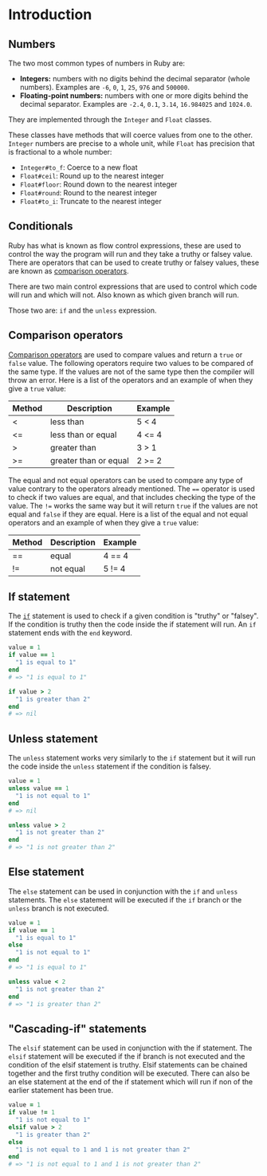 # Introduction

## Numbers

The two most common types of numbers in Ruby are:

- **Integers:** numbers with no digits behind the decimal separator (whole numbers). Examples are `-6`, `0`, `1`, `25`, `976` and `500000`.
- **Floating-point numbers:** numbers with one or more digits behind the decimal separator. Examples are `-2.4`, `0.1`, `3.14`, `16.984025` and `1024.0`.

They are implemented through the `Integer` and `Float` classes.

These classes have methods that will coerce values from one to the other. `Integer` numbers are precise to a whole unit, while `Float` has precision that is fractional to a whole number:
- `Integer#to_f`: Coerce to a new float
- `Float#ceil`: Round up to the nearest integer
- `Float#floor`: Round down to the nearest integer
- `Float#round`: Round to the nearest integer
- `Float#to_i`: Truncate to the nearest integer

## Conditionals

Ruby has what is known as flow control expressions, these are used to control the way the program will run and they take a truthy or falsey value.
There are operators that can be used to create truthy or falsey values, these are known as [comparison operators][comparison-operators].

There are two main control expressions that are used to control which code will run and which will not.
Also known as which given branch will run.

Those two are: `if` and the `unless` expression.

## Comparison operators

[Comparison operators][comparison-operators] are used to compare values and return a `true` or `false` value.
The following operators require two values to be compared of the same type.
If the values are not of the same type then the compiler will throw an error.
Here is a list of the operators and an example of when they give a `true` value:

| Method | Description           | Example |
| ------ | --------------------- | ------- |
| <      | less than             | 5 < 4   |
| <=     | less than or equal    | 4 <= 4  |
| >      | greater than          | 3 > 1   |
| >=     | greater than or equal | 2 >= 2  |

The equal and not equal operators can be used to compare any type of value contrary to the operators already mentioned.
The `==` operator is used to check if two values are equal, and that includes checking the type of the value.
The `!=` works the same way but it will return `true` if the values are not equal and `false` if they are equal.
Here is a list of the equal and not equal operators and an example of when they give a `true` value:

| Method | Description  | Example |
| ------ | ------------ | ------- |
| ==     | equal        | 4 == 4  |
| !=     | not equal    | 5 != 4  |

## If statement

The [`if`][if] statement is used to check if a given condition is "truthy" or "falsey".
If the condition is truthy then the code inside the if statement will run.
An `if` statement ends with the `end` keyword.

```ruby
value = 1
if value == 1
  "1 is equal to 1"
end
# => "1 is equal to 1"

if value > 2
  "1 is greater than 2"
end
# => nil
```

## Unless statement

The `unless` statement works very similarly to the `if` statement but it will run the code inside the `unless` statement if the condition is falsey.

```ruby
value = 1
unless value == 1
  "1 is not equal to 1"
end
# => nil

unless value > 2
  "1 is not greater than 2"
end
# => "1 is not greater than 2"
```

## Else statement

The `else` statement can be used in conjunction with the `if` and `unless` statements.
The `else` statement will be executed if the `if` branch or the `unless` branch is not executed.

```ruby
value = 1
if value == 1
  "1 is equal to 1"
else
  "1 is not equal to 1"
end
# => "1 is equal to 1"

unless value < 2
  "1 is not greater than 2"
end
# => "1 is greater than 2"
```

## "Cascading-if" statements

The `elsif` statement can be used in conjunction with the if statement.
The `elsif` statement will be executed if the if branch is not executed and the condition of the elsif statement is truthy.
Elsif statements can be chained together and the first truthy condition will be executed.
There can also be an else statement at the end of the if statement which will run if non of the earlier statement has been true.

```ruby
value = 1
if value != 1
  "1 is not equal to 1"
elsif value > 2
  "1 is greater than 2"
else
  "1 is not equal to 1 and 1 is not greater than 2"
end
# => "1 is not equal to 1 and 1 is not greater than 2"
```

[comparison-operators]: https://www.w3resource.com/ruby/ruby-comparison-operators.php
[if]: https://www.rubyguides.com/ruby-tutorial/ruby-if-else/

